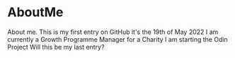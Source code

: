 # AboutMe
About me.
This is my first entry on GitHub
it's the 19th of May 2022
I am currently a Growth Programme Manager for a Charity
I am starting the Odin Project
Will this be my last entry?
